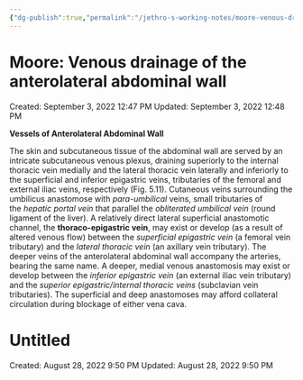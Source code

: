 ```yaml
---
{"dg-publish":true,"permalink":"/jethro-s-working-notes/moore-venous-drainage-of-the-anterolateral-abdomin/","dgPassFrontmatter":true}
---
```



# Moore: Venous drainage of the anterolateral abdominal wall

Created: September 3, 2022 12:47 PM
Updated: September 3, 2022 12:48 PM

****Vessels of Anterolateral Abdominal Wall****

The skin and subcutaneous tissue of the abdominal wall are served by an intricate subcutaneous venous plexus, draining superiorly to the internal thoracic vein medially and the lateral thoracic vein laterally and inferiorly to the superficial and inferior epigastric veins, tributaries of the femoral and external iliac veins, respectively (Fig. 5.11). Cutaneous veins surrounding the umbilicus anastomose with *para-umbilical* veins, small tributaries of the *hepatic portal vein* that parallel the *obliterated umbilical vein* (round ligament of the liver). A relatively direct lateral superficial anastomotic channel, the **thoraco-epigastric vein**, may exist or develop (as a result of altered venous flow) between the *superficial epigastric vein* (a femoral vein tributary) and the *lateral thoracic vein* (an axillary vein tributary). The deeper veins of the anterolateral abdominal wall accompany the arteries, bearing the same name. A deeper, medial venous anastomosis may exist or develop between the *inferior epigastric vein* (an external iliac vein tributary) and the *superior epigastric/internal thoracic veins* (subclavian vein tributaries). The superficial and deep anastomoses may afford collateral circulation during blockage of either vena cava.


<div class="transclusion internal-embed is-loaded"><div class="markdown-embed">





# Untitled

Created: August 28, 2022 9:50 PM
Updated: August 28, 2022 9:50 PM

</div></div>
